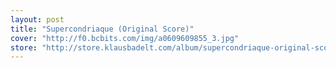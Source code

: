 ```yaml
---
layout: post
title: "Supercondriaque (Original Score)"
cover: "http://f0.bcbits.com/img/a0609609855_3.jpg"
store: "http://store.klausbadelt.com/album/supercondriaque-original-score?pk=170"
---
```

